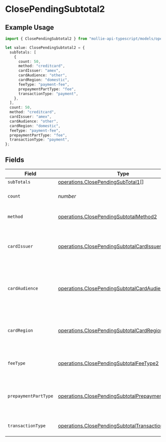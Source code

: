 # ClosePendingSubtotal2

## Example Usage

```typescript
import { ClosePendingSubtotal2 } from "mollie-api-typescript/models/operations";

let value: ClosePendingSubtotal2 = {
  subTotals: [
    {
      count: 50,
      method: "creditcard",
      cardIssuer: "amex",
      cardAudience: "other",
      cardRegion: "domestic",
      feeType: "payment-fee",
      prepaymentPartType: "fee",
      transactionType: "payment",
    },
  ],
  count: 50,
  method: "creditcard",
  cardIssuer: "amex",
  cardAudience: "other",
  cardRegion: "domestic",
  feeType: "payment-fee",
  prepaymentPartType: "fee",
  transactionType: "payment",
};
```

## Fields

| Field                                                                                                                    | Type                                                                                                                     | Required                                                                                                                 | Description                                                                                                              | Example                                                                                                                  |
| ------------------------------------------------------------------------------------------------------------------------ | ------------------------------------------------------------------------------------------------------------------------ | ------------------------------------------------------------------------------------------------------------------------ | ------------------------------------------------------------------------------------------------------------------------ | ------------------------------------------------------------------------------------------------------------------------ |
| `subTotals`                                                                                                              | [operations.ClosePendingSubTotal1](../../models/operations/closependingsubtotal1.md)[]                                   | :heavy_minus_sign:                                                                                                       | N/A                                                                                                                      |                                                                                                                          |
| `count`                                                                                                                  | *number*                                                                                                                 | :heavy_minus_sign:                                                                                                       | Number of transactions of this type                                                                                      | 50                                                                                                                       |
| `method`                                                                                                                 | [operations.ClosePendingSubtotalMethod2](../../models/operations/closependingsubtotalmethod2.md)                         | :heavy_minus_sign:                                                                                                       | Payment type of the transactions                                                                                         | creditcard                                                                                                               |
| `cardIssuer`                                                                                                             | [operations.ClosePendingSubtotalCardIssuer2](../../models/operations/closependingsubtotalcardissuer2.md)                 | :heavy_minus_sign:                                                                                                       | In case of payments transactions with card, the card issuer will be available                                            | amex                                                                                                                     |
| `cardAudience`                                                                                                           | [operations.ClosePendingSubtotalCardAudience2](../../models/operations/closependingsubtotalcardaudience2.md)             | :heavy_minus_sign:                                                                                                       | In case of payments trnsactions with card, the card audience will be available.                                          | other                                                                                                                    |
| `cardRegion`                                                                                                             | [operations.ClosePendingSubtotalCardRegion2](../../models/operations/closependingsubtotalcardregion2.md)                 | :heavy_minus_sign:                                                                                                       | In case of payments transactions with card, the card region will be available.                                           | domestic                                                                                                                 |
| `feeType`                                                                                                                | [operations.ClosePendingSubtotalFeeType2](../../models/operations/closependingsubtotalfeetype2.md)                       | :heavy_minus_sign:                                                                                                       | Present when the transaction represents a fee.                                                                           | payment-fee                                                                                                              |
| `prepaymentPartType`                                                                                                     | [operations.ClosePendingSubtotalPrepaymentPartType2](../../models/operations/closependingsubtotalprepaymentparttype2.md) | :heavy_minus_sign:                                                                                                       | Prepayment part: fee itself, reimbursement, discount, VAT or rounding compensation.                                      | fee                                                                                                                      |
| `transactionType`                                                                                                        | [operations.ClosePendingSubtotalTransactionType2](../../models/operations/closependingsubtotaltransactiontype2.md)       | :heavy_minus_sign:                                                                                                       | Represents the transaction type                                                                                          | payment                                                                                                                  |